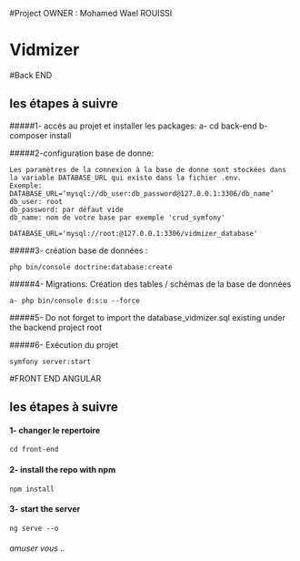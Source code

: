 #Project OWNER : Mohamed Wael ROUISSI

# Vidmizer


#Back END

## les étapes à suivre
#####1- accés au projet et installer les packages:
    a- cd back-end
    b- composer install

#####2-configuration base de donne:

    Les paramètres de la connexion à la base de donne sont stockées dans la variable DATABASE_URL qui existe dans la fichier .env.
    Exemple:
    DATABASE_URL=‘mysql://db_user:db_password@127.0.0.1:3306/db_name’
    db_user: root
    db_password: par défaut vide 
    db_name: nom de votre base par exemple 'crud_symfony'

    DATABASE_URL='mysql://root:@127.0.0.1:3306/vidmizer_database'

#####3- création base de données :

    php bin/console doctrine:database:create

#####4- Migrations: Création des tables / schémas de la base de données

    a- php bin/console d:s:u --force
#####5- Do not forget to import the database_vidmizer.sql existing under the backend project root

#####6- Exécution du projet

    symfony server:start


#FRONT END ANGULAR

## les étapes à suivre

#### 1- changer le repertoire
    cd front-end

#### 2- install the repo with npm
    npm install

#### 3- start the server
    ng serve --o


###### amuser vous ..

